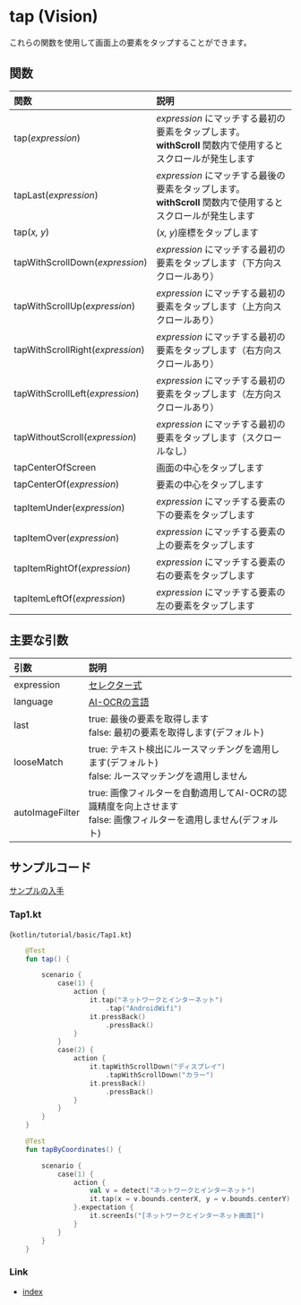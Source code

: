 # tap (Vision)

これらの関数を使用して画面上の要素をタップすることができます。

## 関数

| 関数                               | 説明                                                                  |
|:---------------------------------|:--------------------------------------------------------------------|
| tap(_expression_)                | _expression_ にマッチする最初の要素をタップします。**withScroll** 関数内で使用するとスクロールが発生します |
| tapLast(_expression_)            | _expression_ にマッチする最後の要素をタップします。**withScroll** 関数内で使用するとスクロールが発生します |
| tap(_x, y_)                      | (_x, y_)座標をタップします                                                   |
| tapWithScrollDown(_expression_)  | _expression_ にマッチする最初の要素をタップします（下方向スクロールあり）                         |
| tapWithScrollUp(_expression_)    | _expression_ にマッチする最初の要素をタップします（上方向スクロールあり）                         |
| tapWithScrollRight(_expression_) | _expression_ にマッチする最初の要素をタップします（右方向スクロールあり）                         |
| tapWithScrollLeft(_expression_)  | _expression_ にマッチする最初の要素をタップします（左方向スクロールあり）                         |
| tapWithoutScroll(_expression_)   | _expression_ にマッチする最初の要素をタップします（スクロールなし）                            |
| tapCenterOfScreen                | 画面の中心をタップします                                                        |
| tapCenterOf(_expression_)        | 要素の中心をタップします                                                        |
| tapItemUnder(_expression_)       | _expression_ にマッチする要素の下の要素をタップします                                   |
| tapItemOver(_expression_)        | _expression_ にマッチする要素の上の要素をタップします                                   |
| tapItemRightOf(_expression_)     | _expression_ にマッチする要素の右の要素をタップします                                   |
| tapItemLeftOf(_expression_)      | _expression_ にマッチする要素の左の要素をタップします                                   |

## 主要な引数

| 引数              | 説明                                                                       |
|:----------------|:-------------------------------------------------------------------------|
| expression      | [セレクター式](../../selector_and_nickname/selector_expression_ja.md)          |
| language        | [AI-OCRの言語](../../switching_environment/switching_ai_ocr_language_ja.md) |
| last            | true: 最後の要素を取得します<br>false: 最初の要素を取得します(デフォルト)                           |
| looseMatch      | true: テキスト検出にルースマッチングを適用します(デフォルト)<br>false: ルースマッチングを適用しません             |
| autoImageFilter | true: 画像フィルターを自動適用してAI-OCRの認識精度を向上させます<br>false: 画像フィルターを適用しません(デフォルト)   |

## サンプルコード

[サンプルの入手](../../../getting_samples_ja.md)

### Tap1.kt

(`kotlin/tutorial/basic/Tap1.kt`)

```kotlin
    @Test
    fun tap() {

        scenario {
            case(1) {
                action {
                    it.tap("ネットワークとインターネット")
                        .tap("AndroidWifi")
                    it.pressBack()
                        .pressBack()
                }
            }
            case(2) {
                action {
                    it.tapWithScrollDown("ディスプレイ")
                        .tapWithScrollDown("カラー")
                    it.pressBack()
                        .pressBack()
                }
            }
        }
    }

    @Test
    fun tapByCoordinates() {

        scenario {
            case(1) {
                action {
                    val v = detect("ネットワークとインターネット")
                    it.tap(x = v.bounds.centerX, y = v.bounds.centerY)
                }.expectation {
                    it.screenIs("[ネットワークとインターネット画面]")
                }
            }
        }
    }
```

### Link

- [index](../../../../index_ja.md)
